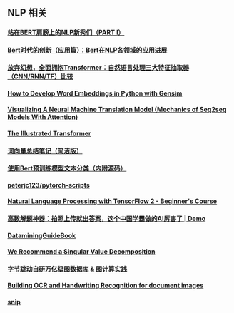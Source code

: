 ##  NLP 相关

#### [站在BERT肩膀上的NLP新秀们（PART I）](https://mp.weixin.qq.com/s/b-HYzrSa4MF2zHYdxbtKcg)
#### [Bert时代的创新（应用篇）：Bert在NLP各领域的应用进展](https://mp.weixin.qq.com/s/WPkOMeXK5rE-KpBFeI-KAg)
#### [放弃幻想，全面拥抱Transformer：自然语言处理三大特征抽取器（CNN/RNN/TF）比较](https://mp.weixin.qq.com/s/T3XjEir63GlasbXDPK2YUQ)

#### [How to Develop Word Embeddings in Python with Gensim](https://machinelearningmastery.com/develop-word-embeddings-python-gensim/)
#### [Visualizing A Neural Machine Translation Model (Mechanics of Seq2seq Models With Attention)](https://jalammar.github.io/visualizing-neural-machine-translation-mechanics-of-seq2seq-models-with-attention/)
#### [The Illustrated Transformer](http://jalammar.github.io/illustrated-transformer/)

#### [词向量总结笔记（简洁版）](http://www.shuang0420.com/2016/06/21/%E8%AF%8D%E5%90%91%E9%87%8F%E6%80%BB%E7%BB%93%E7%AC%94%E8%AE%B0%EF%BC%88%E7%AE%80%E6%B4%81%E7%89%88%EF%BC%89/)
#### [使用Bert预训练模型文本分类（内附源码）](https://www.jiqizhixin.com/articles/2019-03-13-4)
#### [peterjc123/pytorch-scripts](https://github.com/peterjc123/pytorch-scripts)
#### [Natural Language Processing with TensorFlow 2 - Beginner's Course](https://www.youtube.com/watch?v=B2q5cRJvqI8)

#### [高数解题神器：拍照上传就出答案，这个中国学霸做的AI厉害了 | Demo](https://zhuanlan.zhihu.com/p/67028849)

#### [DataminingGuideBook](https://github.com/yourtion/DataminingGuideBook/blob/master/chapter-2/chapter-2-1.md)

#### [We Recommend a Singular Value Decomposition](http://www.ams.org/publicoutreach/feature-column/fcarc-svd)

#### [字节跳动自研万亿级图数据库 & 图计算实践](https://mp.weixin.qq.com/s?__biz=MzU1NTMyOTI4Mw==&mid=2247497685&idx=2&sn=3ac806e61e2112de6492d99ed952ca07&chksm=fbd745b9cca0ccaf015671847a9b5a38233078fe9329c1957b6d33661efa370036acc5559004&mpshare=1&scene=1&srcid=&sharer_sharetime=1582727693652&sharer_shareid=2c1e0e3076350834d41b7b3e439ed945&key=3722f9ed6dec8f5a94c0c909e009f7424754ad358bbc23603db62c9ec385fcce013371d8f4edb35d0433144b3138cd1a04220f5e92eccde55dc376f6e41448a32e5cd59d55136e05f43032d3d53b3695&ascene=1&uin=OTg2MTEzNzc4&devicetype=Windows+10&version=62080079&lang=zh_CN&exportkey=Ad7UZ5X%2Bv5UwzDqOBYDx55E%3D&pass_ticket=HUXfEBjTr3E3aeQoC%2FvpU5ZXVHxfIAlanmFEX62NSIgu5Nxpj8zdaXYOHLH5nXj2)

#### [Building OCR and Handwriting Recognition for document images](https://blog.usejournal.com/building-ocr-and-handwriting-recognition-for-document-images-f7630ee95d46)

#### [snip](https://mathpix.com/)